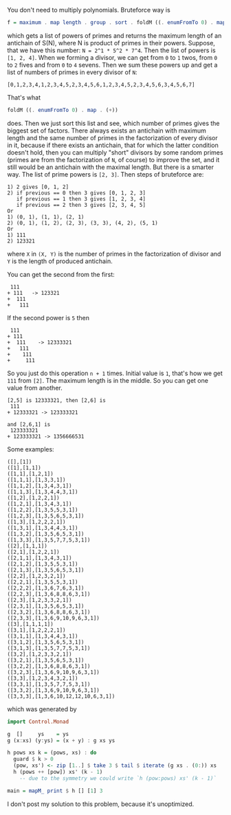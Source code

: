 You don't need to multiply polynomials. Bruteforce way is

```haskell
f = maximum . map length . group . sort . foldM ((. enumFromTo 0) . map . (+)) 0
```

which gets a list of powers of primes and returns the maximum length of an antichain of S(N), where N is product of primes in their powers.
Suppose, that we have this number: `N = 2^1 * 5^2 * 7^4`. Then the list of powers is `[1, 2, 4]`. When we forming a divisor, we can get from `0` to `1` twos, from `0` to `2` fives and from `0` to `4` sevens. Then we sum these powers up and get a list of numbers of primes in every divisor of `N`:
```
[0,1,2,3,4,1,2,3,4,5,2,3,4,5,6,1,2,3,4,5,2,3,4,5,6,3,4,5,6,7]
```

That's what

```haskell
foldM ((. enumFromTo 0) . map . (+))
```

does. Then we just sort this list and see, which number of primes gives the biggest set of factors. There always exists an antichain with maximum length and the same number of primes in the factorization of every divisor in it, because if there exists an antichain, that for which the latter condition doesn't hold, then you can multiply "short" divisors by some random primes (primes are from the factorization of `N`, of course) to improve the set, and it still would be an antichain with the maximal length.
But there is a smarter way. The list of prime powers is `[2, 3]`. Then steps of bruteforce are:

```
1) 2 gives [0, 1, 2]
2) if previous == 0 then 3 gives [0, 1, 2, 3]
   if previous == 1 then 3 gives [1, 2, 3, 4]
   if previous == 2 then 3 gives [2, 3, 4, 5]
Or
1) (0, 1), (1, 1), (2, 1)
2) (0, 1), (1, 2), (2, 3), (3, 3), (4, 2), (5, 1)
Or
1) 111
2) 123321
```

where `X` in `(X, Y)` is the number of primes in the factorization of divisor and `Y` is the length of produced antichain.

You can get the second from the first:

```
 111
+ 111   -> 123321
+  111
+   111
```

If the second power is `5` then

```
 111
+ 111   
+  111    -> 12333321
+   111
+    111
+     111
```

So you just do this operation `n + 1` times. Initial value is `1`, that's how we get `111` from `[2]`. The maximum length is in the middle. So you can get one value from another.

```
[2,5] is 12333321, then [2,6] is
 111
+ 12333321 -> 123333321
```

```
and [2,6,1] is
 123333321
+ 123333321 -> 1356666531
```
Some examples:

```
([],[1])
([1],[1,1])
([1,1],[1,2,1])
([1,1,1],[1,3,3,1])
([1,1,2],[1,3,4,3,1])
([1,1,3],[1,3,4,4,3,1])
([1,2],[1,2,2,1])
([1,2,1],[1,3,4,3,1])
([1,2,2],[1,3,5,5,3,1])
([1,2,3],[1,3,5,6,5,3,1])
([1,3],[1,2,2,2,1])
([1,3,1],[1,3,4,4,3,1])
([1,3,2],[1,3,5,6,5,3,1])
([1,3,3],[1,3,5,7,7,5,3,1])
([2],[1,1,1])
([2,1],[1,2,2,1])
([2,1,1],[1,3,4,3,1])
([2,1,2],[1,3,5,5,3,1])
([2,1,3],[1,3,5,6,5,3,1])
([2,2],[1,2,3,2,1])
([2,2,1],[1,3,5,5,3,1])
([2,2,2],[1,3,6,7,6,3,1])
([2,2,3],[1,3,6,8,8,6,3,1])
([2,3],[1,2,3,3,2,1])
([2,3,1],[1,3,5,6,5,3,1])
([2,3,2],[1,3,6,8,8,6,3,1])
([2,3,3],[1,3,6,9,10,9,6,3,1])
([3],[1,1,1,1])
([3,1],[1,2,2,2,1])
([3,1,1],[1,3,4,4,3,1])
([3,1,2],[1,3,5,6,5,3,1])
([3,1,3],[1,3,5,7,7,5,3,1])
([3,2],[1,2,3,3,2,1])
([3,2,1],[1,3,5,6,5,3,1])
([3,2,2],[1,3,6,8,8,6,3,1])
([3,2,3],[1,3,6,9,10,9,6,3,1])
([3,3],[1,2,3,4,3,2,1])
([3,3,1],[1,3,5,7,7,5,3,1])
([3,3,2],[1,3,6,9,10,9,6,3,1])
([3,3,3],[1,3,6,10,12,12,10,6,3,1])
```

which was generated by

```haskell
import Control.Monad

g  []     ys    = ys
g (x:xs) (y:ys) = (x + y) : g xs ys

h pows xs k = (pows, xs) : do
  guard $ k > 0
  (pow, xs') <- zip [1..] $ take 3 $ tail $ iterate (g xs . (0:)) xs
  h (pows ++ [pow]) xs' (k - 1)
    -- due to the symmetry we could write `h (pow:pows) xs' (k - 1)` 

main = mapM_ print $ h [] [1] 3
```

I don't post my solution to this problem, because it's unoptimized.